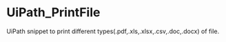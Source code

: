 # UiPath_PrintFile
UiPath snippet to print different types(.pdf,.xls,.xlsx,.csv,.doc,.docx) of file.
